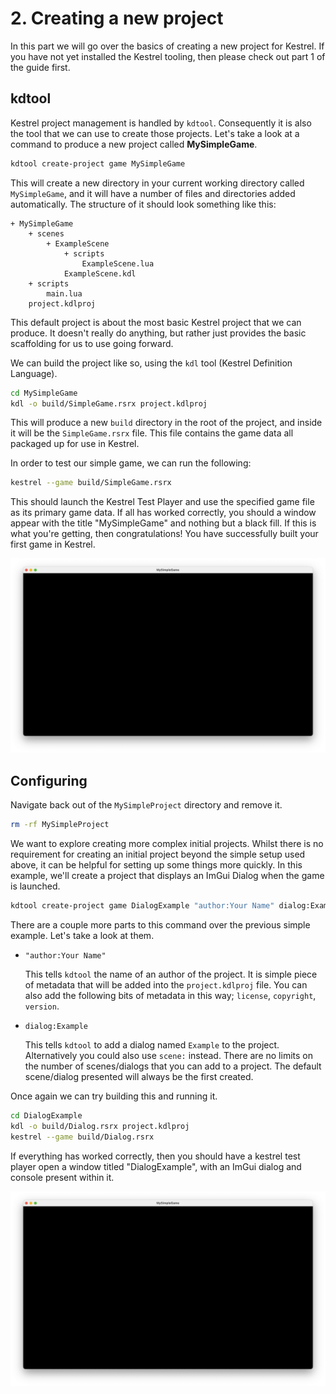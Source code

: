 # 2. Creating a new project
In this part we will go over the basics of creating a new project for Kestrel. If you have not yet installed the Kestrel tooling, then please check out
part 1 of the guide first.

## kdtool
Kestrel project management is handled by `kdtool`. Consequently it is also the tool that we can use to create those projects. Let's take a look at
a command to produce a new project called **MySimpleGame**.

```sh
kdtool create-project game MySimpleGame
```

This will create a new directory in your current working directory called `MySimpleGame`, and it will have a number of files and directories added
automatically. The structure of it should look something like this:

```
+ MySimpleGame
    + scenes
        + ExampleScene
            + scripts
                ExampleScene.lua
            ExampleScene.kdl
    + scripts
        main.lua
    project.kdlproj
```

This default project is about the most basic Kestrel project that we can produce. It doesn't really do anything, but rather just provides the basic
scaffolding for us to use going forward.

We can build the project like so, using the `kdl` tool (Kestrel Definition Language).

```sh
cd MySimpleGame
kdl -o build/SimpleGame.rsrx project.kdlproj
```

This will produce a new `build` directory in the root of the project, and inside it will be the `SimpleGame.rsrx` file. This file contains the game
data all packaged up for use in Kestrel.

In order to test our simple game, we can run the following:

```sh
kestrel --game build/SimpleGame.rsrx
```

This should launch the Kestrel Test Player and use the specified game file as its primary game data. If all has worked correctly, you should a window
appear with the title "MySimpleGame" and nothing but a black fill. If this is what you're getting, then congratulations! You have successfully built
your first game in Kestrel.

![img](https://github.com/Evocation-Games/kestrel-getting-started/blob/899be4644c662d23d5e8aa6499465c212c827431/docs/images/my-simple-game.png)

## Configuring
Navigate back out of the `MySimpleProject` directory and remove it.

```sh
rm -rf MySimpleProject
```

We want to explore creating more complex initial projects. Whilst there is no requirement for creating an initial project beyond the simple setup used above,
it can be helpful for setting up some things more quickly. In this example, we'll create a project that displays an ImGui Dialog when the game is launched.

```sh
kdtool create-project game DialogExample "author:Your Name" dialog:Example
```

There are a couple more parts to this command over the previous simple example. Let's take a look at them.

- `"author:Your Name"`

  This tells `kdtool` the name of an author of the project. It is simple piece of metadata that will be added into the `project.kdlproj` file.
  You can also add the following bits of metadata in this way; `license`, `copyright`, `version`.

- `dialog:Example`

  This tells `kdtool` to add a dialog named `Example` to the project. Alternatively you could also use `scene:` instead. There are no limits
  on the number of scenes/dialogs that you can add to a project. The default scene/dialog presented will always be the first created.

Once again we can try building this and running it.

```sh
cd DialogExample
kdl -o build/Dialog.rsrx project.kdlproj
kestrel --game build/Dialog.rsrx
```

If everything has worked correctly, then you should have a kestrel test player open a window titled "DialogExample", with an ImGui dialog and console
present within it.

![img](https://github.com/Evocation-Games/kestrel-getting-started/blob/899be4644c662d23d5e8aa6499465c212c827431/docs/images/dialog-example.png)